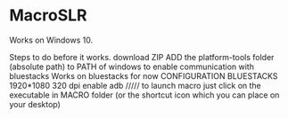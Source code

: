 # MacroSLR
Works on Windows 10.

Steps to do before it works. 
download ZIP
ADD the platform-tools folder (absolute path) to PATH of windows to enable communication with bluestacks
Works on bluestacks for now
CONFIGURATION BLUESTACKS
1920*1080
320 dpi
enable adb
/////
to launch macro just click on the executable in MACRO folder
(or the shortcut icon which you can place on your desktop)
